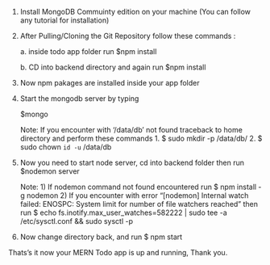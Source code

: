1. Install MongoDB Commuinty edition on your machine (You can follow any tutorial for installation)

2. After Pulling/Cloning the Git Repository follow these commands :

	a. inside todo app folder run $npm install
	
	b. CD into backend directory and again run $npm install

3. Now npm pakages are installed inside your app folder

4. Start the mongodb server by typing

	$mongo
	
	Note: If you encounter with ‘/data/db’ not found traceback to home directory and perform    	          these commands 
		1. $ sudo mkdir -p /data/db/
		2. $ sudo chown `id -u` /data/db 
5. Now you need to start node server, cd into backend folder then run $nodemon server
   
    Note: 1) If nodemon command not found encountered run $ npm install -g nodemon
	2) If you encounter with error “[nodemon] Internal watch failed: ENOSPC: System limit for 	number of file watchers reached”
	then run $ echo fs.inotify.max_user_watches=582222 | sudo tee -a /etc/sysctl.conf && sudo sysctl -p

6. Now change directory back, and run $ npm start

Thats’s it now your MERN Todo app is up and running, Thank you.